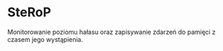 # SteRoP
Monitorowanie poziomu hałasu oraz zapisywanie zdarzeń do pamięci z czasem jego wystąpienia.
